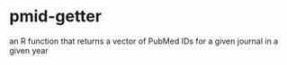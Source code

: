 # pmid-getter
an R function that returns a vector of PubMed IDs for a given journal in a given year
